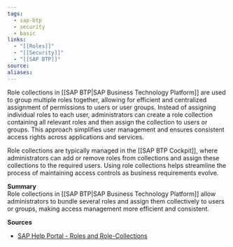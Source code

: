 ```yaml
---
tags:
  - sap-btp
  - security
  - basic
links:
  - "[[Roles]]"
  - "[[Security]]"
  - "[[SAP BTP]]"
source:
aliases:
---
```

Role collections in [[SAP BTP|SAP Business Technology Platform]] are used to group multiple roles together, allowing for efficient and centralized assignment of permissions to users or user groups. Instead of assigning individual roles to each user, administrators can create a role collection containing all relevant roles and then assign the collection to users or groups. This approach simplifies user management and ensures consistent access rights across applications and services.

Role collections are typically managed in the [[SAP BTP Cockpit]], where administrators can add or remove roles from collections and assign these collections to the required users. Using role collections helps streamline the process of maintaining access controls as business requirements evolve.

**Summary**  
Role collections in [[SAP BTP|SAP Business Technology Platform]] allow administrators to bundle several roles and assign them collectively to users or groups, making access management more efficient and consistent.

**Sources**
- [SAP Help Portal - Roles and Role-Collections](https://help.sap.com/docs/btp/sap-business-technology-platform/roles-and-role-collections)